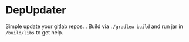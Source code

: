 # DepUpdater
Simple update your gitlab repos...
Build via `./gradlew build` and run jar in `/build/libs` to get help.
